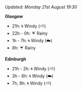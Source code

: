 *Updated: Monday 21st August 19:30*

**Glasgow**

* 21h: :cyclone: Windy (:partly_sunny:)
* 22h - 0h: :umbrella: Rainy
* 1h - 7h: :cyclone: Windy (:cloud:)
* 8h: :umbrella: Rainy

**Edinburgh**

* 21h - 2h: :cyclone: Windy (:partly_sunny:)
* 3h - 6h: :cyclone: Windy (:cloud:)
* 7h, 8h: :cyclone: Windy (:partly_sunny:)
